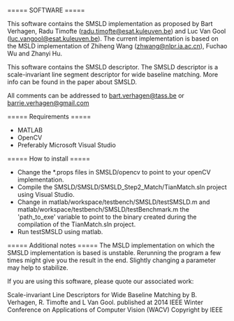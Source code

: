 ===== SOFTWARE =====

This software contains the SMSLD implementation as proposed by 
Bart Verhagen, Radu Timofte (radu.timofte@esat.kuleuven.be) and 
Luc Van Gool (luc.vangool@esat.kuleuven.be). The current implementation
is based on the MSLD implementation of Zhiheng Wang (zhwang@nlpr.ia.ac.cn), 
Fuchao Wu and Zhanyi Hu.

This software contains the SMSLD descriptor. The SMSLD descriptor is a scale-invariant 
line segment descriptor for wide baseline matching. More info can be found in the paper
about SMSLD.

All comments can be addressed to bart.verhagen@tass.be or barrie.verhagen@gmail.com

===== Requirements =====
 - MATLAB
 - OpenCV
 - Preferably Microsoft Visual Studio

===== How to install =====
 - Change the *.props files in SMSLD/opencv to point to your openCV implementation.
 - Compile the SMSLD/SMSLD/SMSLD_Step2_Match/TianMatch.sln project using Visual Studio.
 - Change in matlab/workspace/testbench/SMSLD/testSMSLD.m and 
	matlab/workspace/testbench/SMSLD/testBenchmark.m the 'path_to_exe' variable to
	point to the binary created during the compilation of the TianMatch.sln project.
 - Run testSMSLD using matlab.

===== Additional notes =====
The MSLD implementation on which the SMSLD implementation is based is unstable.
Rerunning the program a few times might give you the result in the end. Slightly changing
a parameter may help to stabilize.

If you are using this software, please quote our associated work:

Scale-invariant Line Descriptors for Wide Baseline Matching
by B. Verhagen, R. Timofte and L Van Gool.
published at 2014 IEEE Winter Conference on Applications of Computer Vision (WACV)
Copyright by IEEE